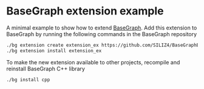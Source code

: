 # BaseGraph extension example

A minimal example to show how to extend [BaseGraph]. Add this extension to BaseGraph by running the following commands in the BaseGraph repository
```sh
./bg extension create extension_ex https://github.com/SILIZ4/BaseGraphExtensionExample.git
./bg extension install extension_ex
```
To make the new extension available to other projects, recompile and reinstall BaseGraph C++ library
```sh
./bg install cpp
```

[BaseGraph]: https://github.com/antoineallard/base_graph
